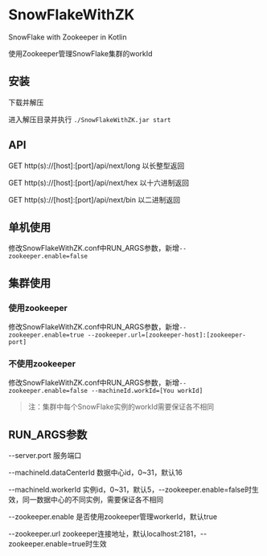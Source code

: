 # SnowFlakeWithZK

SnowFlake with Zookeeper in Kotlin

使用Zookeeper管理SnowFlake集群的workId

## 安装

下载并解压

进入解压目录并执行
`./SnowFlakeWithZK.jar start`

## API

GET http(s)://[host]:[port]/api/next/long   以长整型返回

GET http(s)://[host]:[port]/api/next/hex    以十六进制返回

GET http(s)://[host]:[port]/api/next/bin    以二进制返回

## 单机使用

修改SnowFlakeWithZK.conf中RUN_ARGS参数，新增`--zookeeper.enable=false`

## 集群使用

### 使用zookeeper

修改SnowFlakeWithZK.conf中RUN_ARGS参数，新增`--zookeeper.enable=true --zookeeper.url=[zookeeper-host]:[zookeeper-port]`

### 不使用zookeeper

修改SnowFlakeWithZK.conf中RUN_ARGS参数，新增`--zookeeper.enable=false --machineId.workId=[You workId]`

> 注：集群中每个SnowFlake实例的workId需要保证各不相同

## RUN_ARGS参数

--server.port               服务端口

--machineId.dataCenterId    数据中心id，0~31，默认16

--machineId.workerId        实例id，0~31，默认5，--zookeeper.enable=false时生效，同一数据中心的不同实例，需要保证各不相同

--zookeeper.enable          是否使用zookeeper管理workerId，默认true

--zookeeper.url             zookeeper连接地址，默认localhost:2181，--zookeeper.enable=true时生效
